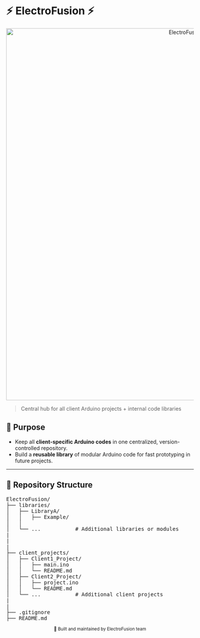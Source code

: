 # ⚡ ElectroFusion ⚡



<p align="center">
  <img src="https://github.com/user-attachments/assets/d4bf793d-7a40-4ae4-8fb2-24bb2ea1aada" alt="ElectroFusion Header" width="1000">
</p>

> Central hub for all client Arduino projects + internal code libraries


## 📌 Purpose

-  Keep all **client-specific Arduino codes** in one centralized, version-controlled repository.
-  Build a **reusable library** of modular Arduino code for fast prototyping in future projects.

---

## 📁 Repository Structure

<pre>
ElectroFusion/
├── libraries/
│   ├── LibraryA/
│   │   ├── Example/
│   │ 
│   └── ...           # Additional libraries or modules
|
|
|
├── client_projects/
│   ├── Client1_Project/
│   │   ├── main.ino
│   │   └── README.md
│   ├── Client2_Project/
│   │   ├── project.ino
│   │   └── README.md
│   └── ...           # Additional client projects
|
|  
├── .gitignore
├── README.md
</pre>


<p align="center">
  <sub>🔧 Built and maintained by ElectroFusion team</sub>
</p>
